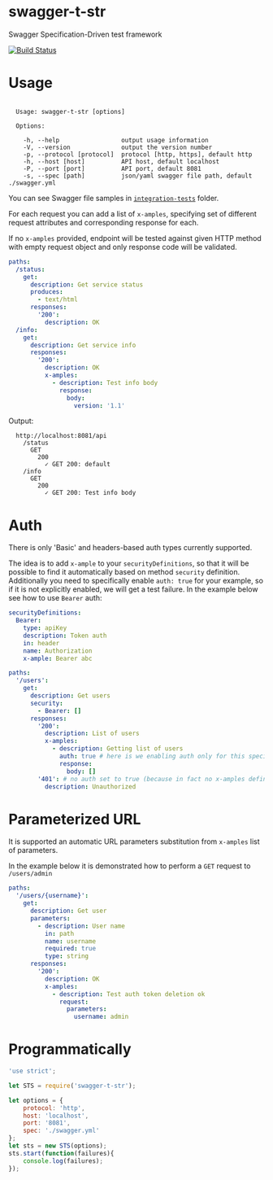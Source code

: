# swagger-t-str

Swagger Specification-Driven test framework

[![Build Status](https://travis-ci.org/CloudletLabs/swagger-t-str.svg?branch=master)](https://travis-ci.org/CloudletLabs/swagger-t-str)

# Usage

```

  Usage: swagger-t-str [options]

  Options:

    -h, --help                 output usage information
    -V, --version              output the version number
    -p, --protocol [protocol]  protocol [http, https], default http
    -h, --host [host]          API host, default localhost
    -P, --port [port]          API port, default 8081
    -s, --spec [path]          json/yaml swagger file path, default ./swagger.yml

```

You can see Swagger file samples in [`integration-tests`](integration-tests) folder.

For each request you can add a list of `x-amples`,
 specifying set of different request attributes and corresponding response for each.

If no `x-amples` provided,
 endpoint will be tested against given HTTP method with empty request object and only response code will be validated.

```yaml
paths:
  /status:
    get:
      description: Get service status
      produces:
        - text/html
      responses:
        '200':
          description: OK
  /info:
    get:
      description: Get service info
      responses:
        '200':
          description: OK
          x-amples:
            - description: Test info body
              response:
                body:
                  version: '1.1'
```

Output:

```spec
  http://localhost:8081/api
    /status
      GET
        200
          ✓ GET 200: default
    /info
      GET
        200
          ✓ GET 200: Test info body
```

# Auth

There is only 'Basic' and headers-based auth types currently supported.

The idea is to add `x-ample` to your `securityDefinitions`,
 so that it will be possible to find it automatically based on method `security` definition.
Additionally you need to specifically enable `auth: true` for your example,
 so if it is not explicitly enabled, we will get a test failure.
In the example below see how to use `Bearer` auth:

```yaml
securityDefinitions:
  Bearer:
    type: apiKey
    description: Token auth
    in: header
    name: Authorization
    x-ample: Bearer abc

paths:
  '/users':
    get:
      description: Get users
      security:
        - Bearer: []
      responses:
        '200':
          description: List of users
          x-amples:
            - description: Getting list of users
              auth: true # here is we enabling auth only for this specific sample
              response:
                body: []
        '401': # no auth set to true (because in fact no x-amples defined) - will not set headers
          description: Unauthorized
```

# Parameterized URL

It is supported an automatic URL parameters substitution from `x-amples` list of parameters.

In the example below it is demonstrated how to perform a `GET` request to `/users/admin`

```yaml
paths:
  '/users/{username}':
    get:
      description: Get user
      parameters:
        - description: User name
          in: path
          name: username
          required: true
          type: string
      responses:
        '200':
          description: OK
          x-amples:
            - description: Test auth token deletion ok
              request:
                parameters:
                  username: admin
```

# Programmatically

```js
'use strict';

let STS = require('swagger-t-str');

let options = {
    protocol: 'http',
    host: 'localhost',
    port: '8081',
    spec: './swagger.yml'
};
let sts = new STS(options);
sts.start(function(failures){
    console.log(failures);
});
```